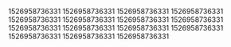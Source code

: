 1526958736331
1526958736331
1526958736331
1526958736331
1526958736331
1526958736331
1526958736331
1526958736331
1526958736331
1526958736331
1526958736331
1526958736331
1526958736331
1526958736331
1526958736331